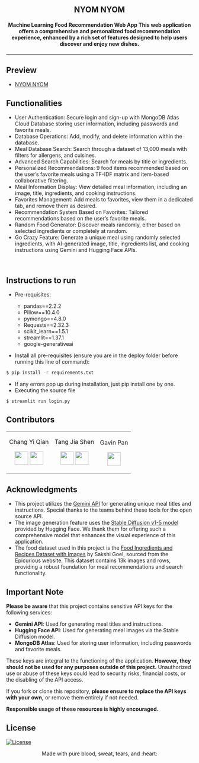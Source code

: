 <p align="center">
	<h2 align="center"> NYOM NYOM</h2>
	<h4 align="center"> Machine Learning Food Recommendation Web App
This web application offers a comprehensive and personalized food recommendation experience, enhanced by a rich set of features designed to help users discover and enjoy new dishes.

<h4>
</p>

---
## Preview
- [NYOM NYOM](https://nyomnyom.streamlit.app)
## Functionalities
- User Authentication: Secure login and sign-up with MongoDB Atlas Cloud Database storing user information, including passwords and favorite meals.
- Database Operations: Add, modify, and delete information within the database.
- Meal Database Search: Search through a dataset of 13,000 meals with filters for allergens, and cuisines.
- Advanced Search Capabilities: Search for meals by title or ingredients.
- Personalized Recommendations: 9 food items recommended based on the user’s favorite meals using a TF-IDF matrix and item-based collaborative filtering.
- Meal Information Display: View detailed meal information, including an image, title, ingredients, and cooking instructions.
- Favorites Management: Add meals to favorites, view them in a dedicated tab, and remove them as desired.
- Recommendation System Based on Favorites: Tailored recommendations based on the user’s favorite meals.
- Random Food Generator: Discover meals randomly, either based on selected ingredients or completely at random.
- Go Crazy Feature: Generate a unique meal using randomly selected ingredients, with AI-generated image, title, ingredients list, and cooking instructions using Gemini and Hugging Face APIs.

<br>


## Instructions to run

* Pre-requisites:
	-  pandas==2.2.2
	-  Pillow==10.4.0
	-  pymongo==4.8.0
	-  Requests==2.32.3
	-  scikit_learn==1.5.1
	-  streamlit==1.37.1
	-  google-generativeai

* Install all pre-requisites 
(ensure you are in the deploy folder before running this line of command): 
```bash
$ pip install -r requirements.txt
```
* If any errors pop up during installation, just pip install one by one.
* Executing the source file
```bash
$ streamlit run login.py
```

## Contributors

<table>
<tr align="center">


<td>

Chang Yi Qian

<p align="center">

</p>
<p align="center">
<a href = "https://github.com/yiqianeee"><img src = "http://www.iconninja.com/files/241/825/211/round-collaboration-social-github-code-circle-network-icon.svg" width="36" height = "36"/></a>
<a href = "https://www.linkedin.com/in/yi-qian-chang-048420228/">
<img src = "http://www.iconninja.com/files/863/607/751/network-linkedin-social-connection-circular-circle-media-icon.svg" width="36" height="36"/>
</a>
</p>
</td>


<td>

Tang Jia Shen
<p align="center">

</p>
<p align="center">
<a href = "https://github.com/lazy-llama69"><img src = "http://www.iconninja.com/files/241/825/211/round-collaboration-social-github-code-circle-network-icon.svg" width="36" height = "36"/></a>
<a href = "https://www.linkedin.com/in/jia-shen-tang-b1a564170/">
<img src = "http://www.iconninja.com/files/863/607/751/network-linkedin-social-connection-circular-circle-media-icon.svg" width="36" height="36"/>
</a>
</p>
</td>



<td>

Gavin Pan

<p align="center">
</p>
<p align="center">
<a href = "https://www.linkedin.com/in/gavpan/">
<img src = "http://www.iconninja.com/files/863/607/751/network-linkedin-social-connection-circular-circle-media-icon.svg" width="36" height="36"/>
</a>
</p>
</td>
</tr>
  </table>
  
## Acknowledgments

- This project utilizes the [Gemini API](https://ai.google.dev/api?lang=python) for generating unique meal titles and instructions. Special thanks to the teams behind these tools for the open source API. 
- The image generation feature uses the [Stable Diffusion v1-5 model](https://huggingface.co/runwayml/stable-diffusion-v1-5) provided by Hugging Face. We thank them for offering such a comprehensive model that enhances the visual experience of this application.
- The food dataset used in this project is the [Food Ingredients and Recipes Dataset with Images](https://www.kaggle.com/datasets/pes12017000148/food-ingredients-and-recipe-dataset-with-images) by Sakshi Goel, sourced from the Epicurious website. This dataset contains 13k images and rows, providing a robust foundation for meal recommendations and search functionality.

## Important Note

**Please be aware** that this project contains sensitive API keys for the following services:

- **Gemini API**: Used for generating meal titles and instructions.
- **Hugging Face API**: Used for generating meal images via the Stable Diffusion model.
- **MongoDB Atlas**: Used for storing user information, including passwords and favorite meals.

These keys are integral to the functioning of the application. **However, they should not be used for any purposes outside of this project.** Unauthorized use or abuse of these keys could lead to security risks, financial costs, or the disabling of the API access.

If you fork or clone this repository, **please ensure to replace the API keys with your own,** or remove them entirely if not needed. 

**Responsible usage of these resources is highly encouraged.**


## License
[![License](http://img.shields.io/:license-mit-blue.svg?style=flat-square)](http://badges.mit-license.org)

<p align="center">
	Made with pure blood, sweat, tears, and :heart: </a>
</p>


